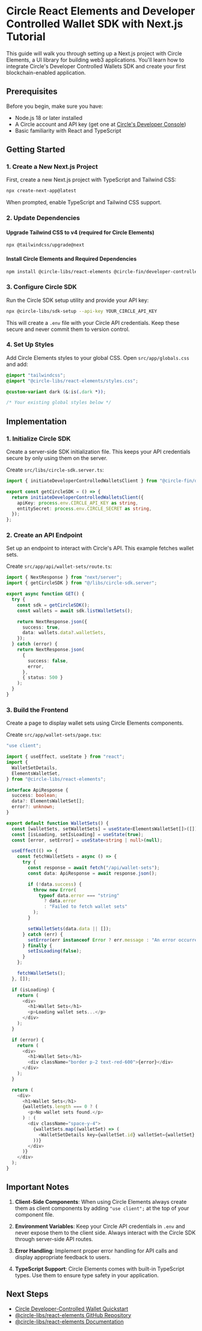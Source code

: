 # Circle React Elements and Developer Controlled Wallet SDK with Next.js Tutorial

This guide will walk you through setting up a Next.js project with Circle Elements, a UI library for building web3 applications. You'll learn how to integrate Circle's Developer Controlled Wallets SDK and create your first blockchain-enabled application.

## Prerequisites

Before you begin, make sure you have:

- Node.js 18 or later installed
- A Circle account and API key (get one at [Circle's Developer Console](https://console.circle.com))
- Basic familiarity with React and TypeScript

## Getting Started

### 1. Create a New Next.js Project

First, create a new Next.js project with TypeScript and Tailwind CSS:

```bash
npx create-next-app@latest
```

When prompted, enable TypeScript and Tailwind CSS support.

### 2. Update Dependencies

#### Upgrade Tailwind CSS to v4 (required for Circle Elements)

```bash
npx @tailwindcss/upgrade@next
```

#### Install Circle Elements and Required Dependencies

```bash
npm install @circle-libs/react-elements @circle-fin/developer-controlled-wallets lucide-react react-hook-form
```

### 3. Configure Circle SDK

Run the Circle SDK setup utility and provide your API key:

```bash
npx @circle-libs/sdk-setup --api-key YOUR_CIRCLE_API_KEY
```

This will create a `.env` file with your Circle API credentials. Keep these secure and never commit them to version control.

### 4. Set Up Styles

Add Circle Elements styles to your global CSS. Open `src/app/globals.css` and add:

```css
@import "tailwindcss";
@import "@circle-libs/react-elements/styles.css";

@custom-variant dark (&:is(.dark *));

/* Your existing global styles below */
```

## Implementation

### 1. Initialize Circle SDK

Create a server-side SDK initialization file. This keeps your API credentials secure by only using them on the server.

Create `src/libs/circle-sdk.server.ts`:

```typescript
import { initiateDeveloperControlledWalletsClient } from "@circle-fin/developer-controlled-wallets";

export const getCircleSDK = () => {
  return initiateDeveloperControlledWalletsClient({
    apiKey: process.env.CIRCLE_API_KEY as string,
    entitySecret: process.env.CIRCLE_SECRET as string,
  });
};
```

### 2. Create an API Endpoint

Set up an endpoint to interact with Circle's API. This example fetches wallet sets.

Create `src/app/api/wallet-sets/route.ts`:

```typescript
import { NextResponse } from "next/server";
import { getCircleSDK } from "@/libs/circle-sdk.server";

export async function GET() {
  try {
    const sdk = getCircleSDK();
    const wallets = await sdk.listWalletSets();

    return NextResponse.json({
      success: true,
      data: wallets.data?.walletSets,
    });
  } catch (error) {
    return NextResponse.json(
      {
        success: false,
        error,
      },
      { status: 500 }
    );
  }
}
```

### 3. Build the Frontend

Create a page to display wallet sets using Circle Elements components.

Create `src/app/wallet-sets/page.tsx`:

```typescript
"use client";

import { useEffect, useState } from "react";
import {
  WalletSetDetails,
  ElementsWalletSet,
} from "@circle-libs/react-elements";

interface ApiResponse {
  success: boolean;
  data?: ElementsWalletSet[];
  error?: unknown;
}

export default function WalletSets() {
  const [walletSets, setWalletSets] = useState<ElementsWalletSet[]>([]);
  const [isLoading, setIsLoading] = useState(true);
  const [error, setError] = useState<string | null>(null);

  useEffect(() => {
    const fetchWalletSets = async () => {
      try {
        const response = await fetch("/api/wallet-sets");
        const data: ApiResponse = await response.json();

        if (!data.success) {
          throw new Error(
            typeof data.error === "string"
              ? data.error
              : "Failed to fetch wallet sets"
          );
        }

        setWalletSets(data.data || []);
      } catch (err) {
        setError(err instanceof Error ? err.message : "An error occurred");
      } finally {
        setIsLoading(false);
      }
    };

    fetchWalletSets();
  }, []);

  if (isLoading) {
    return (
      <div>
        <h1>Wallet Sets</h1>
        <p>Loading wallet sets...</p>
      </div>
    );
  }

  if (error) {
    return (
      <div>
        <h1>Wallet Sets</h1>
        <div className="border p-2 text-red-600">{error}</div>
      </div>
    );
  }

  return (
    <div>
      <h1>Wallet Sets</h1>
      {walletSets.length === 0 ? (
        <p>No wallet sets found.</p>
      ) : (
        <div className="space-y-4">
          {walletSets.map((walletSet) => (
            <WalletSetDetails key={walletSet.id} walletSet={walletSet} />
          ))}
        </div>
      )}
    </div>
  );
}
```

## Important Notes

1. **Client-Side Components**: When using Circle Elements always create them as client components by adding `"use client";` at the top of your component file.

2. **Environment Variables**: Keep your Circle API credentials in `.env` and never expose them to the client side. Always interact with the Circle SDK through server-side API routes.

3. **Error Handling**: Implement proper error handling for API calls and display appropriate feedback to users.

4. **TypeScript Support**: Circle Elements comes with built-in TypeScript types. Use them to ensure type safety in your application.

## Next Steps

- [Circle Developer-Controlled Wallet Quickstart](https://developers.circle.com/w3s/developer-controlled-wallet-quickstart)
- [@circle-libs/react-elements GitHub Repository](https://github.com/ChainSafe/web3-circle-libs)
- [@circle-libs/react-elements Documentation](https://chainsafe.github.io/web3-circle-libs/)
